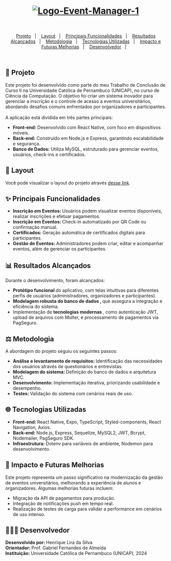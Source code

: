 <h1 align="center">
<a href="https://ibb.co/4Sy46RL"><img src="https://i.ibb.co/JpLrfjT/Logo-Event-Manager-1.png" alt="Logo-Event-Manager-1" border="0"></a><br /><br />
</h1>

<p align="center">
  <a href="#-projeto">Projeto</a>&nbsp;&nbsp;&nbsp;|&nbsp;&nbsp;&nbsp;
 <a href="#-layout">Layout</a>&nbsp;&nbsp;&nbsp;|&nbsp;&nbsp;&nbsp;
  <a href="#-principais-funcionalidades">Principais Funcionalidades</a>&nbsp;&nbsp;&nbsp;|&nbsp;&nbsp;&nbsp;
  <a href="#-resultados-alcancados">Resultados Alcançados</a>&nbsp;&nbsp;&nbsp;|&nbsp;&nbsp;&nbsp;
  <a href="#-metodologia">Metodologia</a>&nbsp;&nbsp;&nbsp;|&nbsp;&nbsp;&nbsp;
  <a href="#-tecnologias-utilizadas">Tecnologias Utilizadas</a>&nbsp;&nbsp;&nbsp;|&nbsp;&nbsp;&nbsp;
  <a href="#-impacto-e-futuras-melhorias">Impacto e Futuras Melhorias</a>&nbsp;&nbsp;&nbsp;|&nbsp;&nbsp;&nbsp;
  <a href="#-desenvolvedor">Desenvolvedor</a>&nbsp;&nbsp;&nbsp;|&nbsp;&nbsp;&nbsp;
</p>

<br>

## 🔧 Projeto

Este projeto foi desenvolvido como parte do meu Trabalho de Conclusão de Curso II na Universidade Católica de Pernambuco (UNICAP), no curso de Ciência da Computação. O objetivo foi criar um sistema inovador para gerenciar a inscrição e o controle de acesso a eventos universitários, abordando desafios comuns enfrentados por organizadores e participantes.
<br>
<br>
A aplicação está dividida em três partes principais:
<br>

<div>
  <ul>
    <li> <b>Front-end:</b> Desenvolvido com React Native, com foco em dispositivos móveis. 
    <li> <b>Back-end:</b> Construído em Node.js e Express, garantindo escalabilidade e segurança.
    <li> <b>Banco de Dados:</b> Utiliza MySQL, estruturado para gerenciar eventos, usuários, check-ins e certificados.
  </ul>
</div>

## 🔖 Layout

Você pode visualizar o layout do projeto através [desse link](https://www.canva.com/design/DAGXt6dT2S0/PRJl2zVXnsAc7TKKaBWL1Q/view?utm_content=DAGXt6dT2S0&utm_campaign=designshare&utm_medium=link2&utm_source=uniquelinks&utlId=hed201ca855#31).

## ✨ Principais Funcionalidades

<div>
  <ul>
    <li> <b>Inscrição em Eventos: </b> Usuários podem visualizar eventos disponíveis, realizar inscrições e efetuar pagamentos. 
    <li> <b>Inscrição em Eventos: </b>  Check-in automatizado por QR Code ou confirmação manual.
    <li> <b>Certificados:  </b> Geração automática de certificados digitais para participantes.
    <li> <b>Gestão de Eventos: </b> Administradores podem criar, editar e acompanhar eventos, além de gerenciar os participantes.
  </ul>
</div>

## 📊 Resultados Alcançados

Durante o desenvolvimento, foram alcançados:

<div>
  <ul>
    <li> <b>Protótipo funcional   </b> do aplicativo, com telas intuitivas para diferentes perfis de usuários (administradores, organizadores e participantes).
    <li> <b>Modelagem robusta do banco de dados , </b> que assegura a integração e eficiência do sistema.
    <li> Implementação de <b> tecnologias modernas </b>, como autenticação JWT, upload de arquivos com Multer, e processamento de pagamentos via PagSeguro.
  </ul>
</div>

## ⚖️ Metodologia

A abordagem do projeto seguiu os seguintes passos:

<div>
  <ul>
    <li> <b>Análise e levantamento de requisitos:   </b> Identificação das necessidades dos usuários através de questionários e entrevistas.
    <li> <b>Modelagem do sistema:  </b> Definição do banco de dados e arquitetura MVC.
    <li> <b>Desenvolvimento: </b>Implementação iterativa, priorizando usabilidade e desempenho.
    <li> <b>Testes:  </b> Validação do sistema com cenários reais de uso.
  </ul>
</div>

## 🌐 Tecnologias Utilizadas

<div>
  <ul>
    <li> <b>Front-end:   </b> React Native, Expo, TypeScript, Styled-components, React Navigation, Axios.
    <li> <b>Back-end: </b> Node.js, Express, Sequelize, MySQL2, JWT, Bcrypt, Nodemailer, PagSeguro SDK.
    <li> <b>Infraestrutura: </b> Dotenv para variáveis de ambiente, Nodemon para desenvolvimento.
  </ul>
</div>

## 🏢 Impacto e Futuras Melhorias

Este projeto representa um passo significativo na modernização da gestão de eventos universitários, melhorando a experiência de alunos e organizadores. Algumas melhorias futuras incluem:

<div>
  <ul>
    <li> Migração da API de pagamentos para produção.
    <li> Integração de notificações push em tempo real.
    <li> Realização de testes de carga para validar a performance em cenários de uso intenso.
  </ul>
</div>

## 👨‍👦‍👦 Desenvolvedor

<b>Desenvolvido por: </b> Henrique Lira da Silva <br>
<b> Orientador: </b> Prof. Gabriel Fernandes de Almeida<br>
<b> Instituição: </b> Universidade Católica de Pernambuco (UNICAP), 2024<br>
